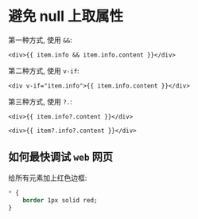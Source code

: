 # 避免 null 上取属性

第一种方式, 使用 `&&`:

```vue
<div>{{ item.info && item.info.content }}</div>
```

第二种方式, 使用 `v-if`:

```vue
<div v-if="item.info">{{ item.info.content }}</div>
```

第三种方式, 使用 `?.`:

```vue
<div>{{ item.info?.content }}</div>

<div>{{ item?.info?.content }}</div>
```

## 如何最快调试 `web` 网页

给所有元素加上红色边框:

```css
* {
	border 1px solid red;
}
```
